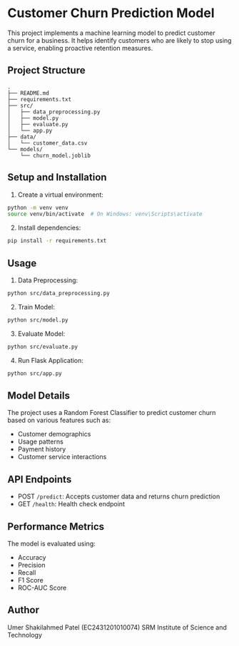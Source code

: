 # Customer Churn Prediction Model

This project implements a machine learning model to predict customer churn for a business. It helps identify customers who are likely to stop using a service, enabling proactive retention measures.

## Project Structure
```
.
├── README.md
├── requirements.txt
├── src/
│   ├── data_preprocessing.py
│   ├── model.py
│   ├── evaluate.py
│   └── app.py
├── data/
│   └── customer_data.csv
└── models/
    └── churn_model.joblib
```

## Setup and Installation

1. Create a virtual environment:
```bash
python -m venv venv
source venv/bin/activate  # On Windows: venv\Scripts\activate
```

2. Install dependencies:
```bash
pip install -r requirements.txt
```

## Usage

1. Data Preprocessing:
```bash
python src/data_preprocessing.py
```

2. Train Model:
```bash
python src/model.py
```

3. Evaluate Model:
```bash
python src/evaluate.py
```

4. Run Flask Application:
```bash
python src/app.py
```

## Model Details

The project uses a Random Forest Classifier to predict customer churn based on various features such as:
- Customer demographics
- Usage patterns
- Payment history
- Customer service interactions

## API Endpoints

- POST `/predict`: Accepts customer data and returns churn prediction
- GET `/health`: Health check endpoint

## Performance Metrics

The model is evaluated using:
- Accuracy
- Precision
- Recall
- F1 Score
- ROC-AUC Score

## Author

Umer Shakilahmed Patel (EC2431201010074)
SRM Institute of Science and Technology 